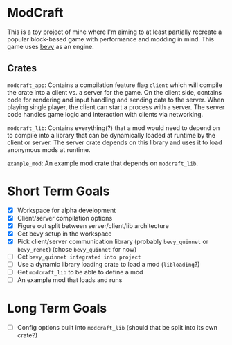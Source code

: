 # ModCraft

This is a toy project of mine where I'm aiming to at least partially recreate a popular block-based game with performance and modding in mind. This game uses [bevy](https://bevyengine.org/) as an engine.

## Crates

`modcraft_app`: Contains a compilation feature flag `client` which will compile the crate into a client vs. a server for the game. On the client side, contains code for rendering and input handling and sending data to the server. When playing single player, the client can start a process with a server. The server code handles game logic and interaction with clients via networking.

`modcraft_lib`: Contains everything(?) that a mod would need to depend on to compile into a library that can be dynamically loaded at runtime by the client or server. The server crate depends on this library and uses it to load anonymous mods at runtime.

`example_mod`: An example mod crate that depends on `modcraft_lib`.

# Short Term Goals

- [X] Workspace for alpha development
- [X] Client/server compilation options
- [X] Figure out split between server/client/lib architecture 
- [X] Get bevy setup in the workspace
- [X] Pick client/server communication library (probably `bevy_quinnet` or `bevy_renet`) (chose `bevy_quinnet` for now)
- [ ] Get `bevy_quinnet integrated into project`
- [ ] Use a dynamic library loading crate to load a mod (`libloading`?)
- [ ] Get `modcraft_lib` to be able to define a mod
- [ ] An example mod that loads and runs

# Long Term Goals

- [ ] Config options built into `modcraft_lib` (should that be split into its own crate?)
